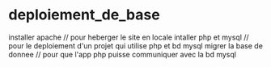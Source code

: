 # deploiement_de_base

installer apache // pour heberger le site en locale
intaller php et mysql // pour le deploiement d'un projet qui utilise php et bd mysql
migrer la base de donnee // pour que l'app php puisse communiquer avec la bd mysql
